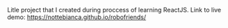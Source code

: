 Litle project that I created during proccess of learning ReactJS.
Link to live demo: https://nottebianca.github.io/robofriends/
